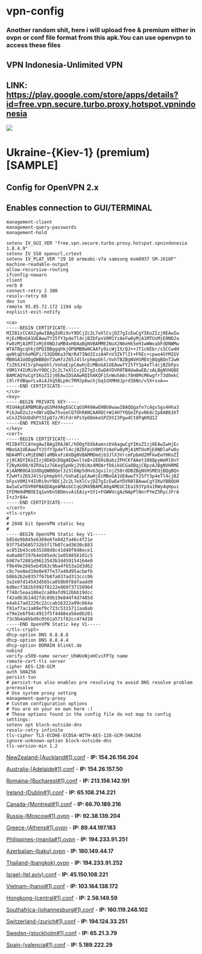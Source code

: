 # vpn-config

 ### Another random shit, here i will upload free & premium either in ovpn or conf file format from this apk.You can use openvpn to access these files

  ## VPN Indonesia-Unlimited VPN
   
  ## LINK: https://play.google.com/store/apps/details?id=free.vpn.secure.turbo.proxy.hotspot.vpnindonesia
  
  ![](https://user-images.githubusercontent.com/62318734/226526269-b808d28e-4ab8-432f-b553-312b7f771eaa.png)
  
  # Ukraine-{Kiev-1} (premium) [**SAMPLE**]
   
   ## Config for OpenVPN 2.x
## Enables connection to GUI/TERMINAL

```management /data/user/0/free.vpn.secure.turbo.proxy.hotspot.vpnindonesia/cache/mgmtsocket unix
management-client
management-query-passwords
management-hold

setenv IV_GUI_VER "free.vpn.secure.turbo.proxy.hotspot.vpnindonesia 1.8.4.9" 
setenv IV_SSO openurl,crtext
setenv IV_PLAT_VER "29 10 armeabi-v7a samsung msm8937 SM-J610F"
machine-readable-output
allow-recursive-routing
ifconfig-nowarn
client
verb 0
connect-retry 2 300
resolv-retry 60
dev tun
remote 95.85.72.172 1194 udp
explicit-exit-notify 

<ca>
-----BEGIN CERTIFICATE-----
MIIB1zCCAX2gAwIBAgIURi9vY9DCjZc2L7eXlCvjDZ7gIcEwCgYIKoZIzj0EAwIw
HjEcMBoGA1UEAwwTY25fY3p4eTl4cjBZbFpsV0M1YzAeFw0yMjA1MTUxMjE0NDJa
Fw0zMjA1MTIxMjE0NDJaMB4xHDAaBgNVBAMME2NuX2N6eHk5eHIwWWxabFdDNWMw
WTATBgcqhkjOPQIBBggqhkjOPQMBBwNCAATy9icWjIX/QJ++JT1cKEbr/s5CCw4H
qeNtqDt6eMGPi/S3GD0Ka3YW/Rd7INd3IszA4FnV3ZkTlIt+FREc+cpwo4GYMIGV
MB0GA1UdDgQWBBQnT2wHfzZ65J4lSrphmpbhl/VohTBZBgNVHSMEUjBQgBQnT2wH
fzZ65J4lSrphmpbhl/VohaEipCAwHjEcMBoGA1UEAwwTY25fY3p4eTl4cjBZbFps
V0M1Y4IURi9vY9DCjZc2L7eXlCvjDZ7gIcEwDAYDVR0TBAUwAwEB/zALBgNVHQ8E
BAMCAQYwCgYIKoZIzj0EAwIDSAAwRQIhAKQF1SnWuhA6cf8H8McM6wgfr73d0ekC
i9lrFdBqwrLvAiAJXq5BLpHcTRMJp6wchjbqIdXMH8Jprd36Nn/v5X+sxA==
-----END CERTIFICATE-----
</ca>
<key>
-----BEGIN PRIVATE KEY-----
MIGHAgEAMBMGByqGSM49AgEGCCqGSM49AwEHBG0wawIBAQQgafn7cAgsSgs4Hha3
PibJwO2uJz+dWraQDw75voeCQ7OhRANCAARDC+W14H7YQQeIFpvNk8cIp8AB63XT
xCnJZ5GUOdhPY3IpQ7z/RlFdrXPsYp6DmkeSPZXSI3Pgw4Ct8PqKRQIZ
-----END PRIVATE KEY-----
</key>
<cert>
-----BEGIN CERTIFICATE-----
MIIB4TCCAYegAwIBAgIRAJWl/hDOgf6XbAam+zbVAagwCgYIKoZIzj0EAwIwHjEc
MBoGA1UEAwwTY25fY3p4eTl4cjBZbFpsV0M1YzAeFw0yMjA1MTUxMjE0NDlaFw0y
NDA4MTcxMjE0NDlaMBkxFzAVBgNVBAMMDmdjb3JlX3VrcmFpbmU2MFkwEwYHKoZI
zj0CAQYIKoZIzj0DAQcDQgAEQwvlteB+2EEHiBabzZPHCKfAAet108QpyWeRlDnY
T2NyKUO8/0ZRXa1z7GKeg5pHkj2V0iNz4MOArfD6ikUCGaOBqjCBpzAJBgNVHRME
AjAAMB0GA1UdDgQWBBQel3z5l6Np5dHvG3gvilnjZ58rdDBZBgNVHSMEUjBQgBQn
T2wHfzZ65J4lSrphmpbhl/VohaEipCAwHjEcMBoGA1UEAwwTY25fY3p4eTl4cjBZ
bFpsV0M1Y4IURi9vY9DCjZc2L7eXlCvjDZ7gIcEwEwYDVR0lBAwwCgYIKwYBBQUH
AwIwCwYDVR0PBAQDAgeAMAoGCCqGSM49BAMCA0gAMEUCIEa193YpXa1RWy4qHpui
IFEMm9dMBOEIq1wV6n5BDmsvAiEAzy+SY1+FGWWVcgAzNApPlNnrPYmZ5RycJFrA
I+z3r84=
-----END CERTIFICATE-----
</cert>
<tls-crypt>
#
# 2048 bit OpenVPN static key
#
-----BEGIN OpenVPN Static key V1-----
b854e9b845e6360e6fe042fa46c4f21e
93f7545685732b5f17b87cad3630c883
ac851b43ce635108d8c41d40f848ece1
4a0a08f297b4e505edc1e058856101c5
b987e72881d9613543b3d459154164e0
f9b49e2665eb4563c9ba4f653a2d3d62
c0c7ee8ed19e0e97fe37a46d95acbefb
b86b2b2e0357f67b8fa037ad313ccc06
3a2e07d14543d565ca058b0f8dfaadd9
6d0ecf382b5992f8122e860f37150964
f748c5eaa106e2ca89afd912bbb19dcc
f42a0b3b14d2fdc89b19e844f4d7485d
e4ab17ad2220c22ccab16322a99c664a
f81af7ac1a89ef9c723c5315711aa0ab
e79e2e6f94c4913f5f4488ea56e0b201
73c9b4a8bbd9c0561a571f82cc474d10
-----END OpenVPN Static key V1-----
</tls-crypt>
dhcp-option DNS 8.8.8.8
dhcp-option DNS 8.8.4.4
dhcp-option DOMAIN blinkt.de
nobind
verify-x509-name server_UhWUoNjeHCviFP7p name
remote-cert-tls server
cipher AES-128-GCM
auth SHA256
persist-tun
# persist-tun also enables pre resolving to avoid DNS resolve problem
preresolve
# Use system proxy setting
management-query-proxy
# Custom configuration options
# You are on your on own here :)
# These options found in the config file do not map to config settings:
setenv opt block-outside-dns 
resolv-retry infinite 
tls-cipher TLS-ECDHE-ECDSA-WITH-AES-128-GCM-SHA256 
ignore-unknown-option block-outside-dns 
tls-version-min 1.2
```

[NewZealand-[Auckland#1].conf](https://github.com/dedshit/vpn-config/files/11025412/NewZealand-.Auckland.1.conf.txt)  - **IP: 154.26.156.204**

[Australia-[Adelaide#1].conf](https://github.com/dedshit/vpn-config/files/11025430/Australia-.Adelaide.1.conf.txt)  -  **IP: 154.26.157.50**

[Romaina-[Bucharest#1].conf](https://github.com/dedshit/vpn-config/files/11025461/Romaina-.Bucharest.1.conf.txt)   -   **IP: 213.156.142.191**

[Ireland-(Dublin#1).conf](https://github.com/dedshit/vpn-config/files/11025535/Ireland-.Dublin.1.conf.txt)  -  **IP: 65.108.214.221**

[Canada-(Montreal#1).conf](https://github.com/dedshit/vpn-config/files/11025545/Canada-.Montreal.1.conf.txt) - **IP: 66.70.189.216**

[Russia-(Moscow#1).ovpn](https://github.com/dedshit/vpn-config/files/11025577/Russia-.Moscow.1.ovpn.txt) - **IP: 92.38.139.204**

[Greece-(Athens#1).ovpn](https://github.com/dedshit/vpn-config/files/11025587/Greece-.Athens.1.ovpn.txt) - **IP: 89.44.197.183**

[Philippines-(manila#1).ovpn](https://github.com/dedshit/vpn-config/files/11025594/Philippines-.manila.1.ovpn.txt) - **IP: 194.233.91.251**

[Azerbaijan-(baku).ovpn](https://github.com/dedshit/vpn-config/files/11025616/Azerbaijan-.baku.ovpn.txt) - **IP: 180.149.44.17**

[Thailand-(bangkok).ovpn](https://github.com/dedshit/vpn-config/files/11025655/Thailand-.bangkok.ovpn.txt) - **IP: 194.233.91.252**

[Israel-(tel aviv).conf](https://github.com/dedshit/vpn-config/files/11025973/Israel-.tel.aviv.conf.txt) - **IP: 45.150.108.221**

[Vietnam-(hanoi#1).conf](https://github.com/dedshit/vpn-config/files/11026036/Vietnam-.hanoi.1.conf.txt) - **IP: 103.164.138.172**

[Hongkong-(central#1).conf](https://github.com/dedshit/vpn-config/files/11026253/Hongkong-.central.1.conf.txt) - **IP: 
2.56.149.59**

[Southafrica-(johannesburg#1).conf](https://github.com/dedshit/vpn-config/files/11026401/Southafrica-.johannesburg.conf.txt) - **IP: 160.119.248.102**

[Switzerland-(zurich#1).conf](https://github.com/dedshit/vpn-config/files/11026466/Switzerland-.zurich.1.conf.txt) - **IP: 194.124.33.251**

[Sweden-(stockholm#1).conf](https://github.com/dedshit/vpn-config/files/11026552/Sweden-.stockholm.1.conf.txt) - **IP: 
65.21.3.79**

[Spain-(valencia#1).conf](https://github.com/dedshit/vpn-config/files/11026648/Spain-.valencia.1.conf.txt) - **IP: 
5.189.222.29**

